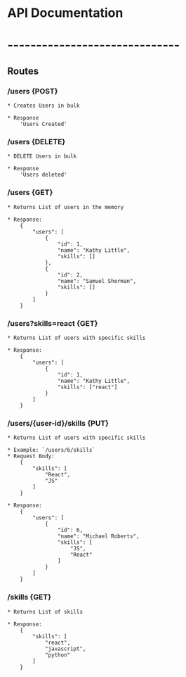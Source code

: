 # API Documentation
# ------------------------------

## Routes

### /users {POST}
    * Creates Users in bulk

    * Response
        'Users Created'

### /users {DELETE}
    * DELETE Users in bulk

    * Response
        'Users deleted'

### /users {GET}
    * Returns List of users in the memory

    * Response:
        {
            "users": [
                {
                    "id": 1,
                    "name": "Kathy Little",
                    "skills": []
                },
                {
                    "id": 2,
                    "name": "Samuel Sherman",
                    "skills": []
                }
            ]
        }

### /users?skills=react {GET}
    * Returns List of users with specific skills

    * Response:
        {
            "users": [
                {
                    "id": 1,
                    "name": "Kathy Little",
                    "skills": ["react"]
                }
            ]
        }

### /users/{user-id}/skills  {PUT}
    * Returns List of users with specific skills

    * Example: `/users/6/skills`
    * Request Body:
        {
            "skills": [
                "React",
                "JS"
            ]
        }
    
    * Response:
        {
            "users": [
                {
                    "id": 6,
                    "name": "Michael Roberts",
                    "skills": [
                        "JS",
                        "React"
                    ]
                }
            ]
        }

### /skills {GET}
    * Returns List of skills

    * Response:
        {
            "skills": [
                "react",
                "javascript",
                "python"
            ]
        }